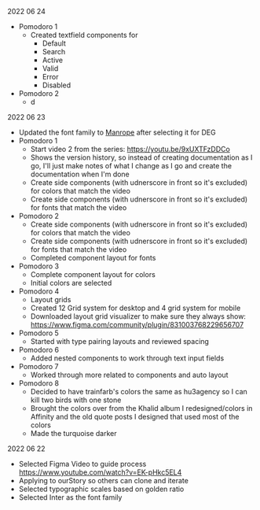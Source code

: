 2022 06 24
- Pomodoro 1
  - Created textfield components for
    - Default
    - Search
    - Active
    - Valid
    - Error
    - Disabled
- Pomodoro 2
  -  d

2022 06 23
- Updated the font family to [Manrope](https://fonts.google.com/specimen/Manrope?category=Sans+Serif&vfonly=true&preview.text=DEG%20ENTREPRISES&preview.size=51&preview.text_type=custom) after selecting it for DEG
- Pomodoro 1
  - Start video 2 from the series: https://youtu.be/9xUXTFzDDCo
  - Shows the version history, so instead of creating documentation as I go, I'll just make notes of what I change as I go and create the documentation when I'm done
  - Create side components (with udnerscore in front so it's excluded) for colors that match the video
  - Create side components (with udnerscore in front so it's excluded) for fonts that match the video
- Pomodoro 2
  - Create side components (with udnerscore in front so it's excluded) for colors that match the video
  - Create side components (with udnerscore in front so it's excluded) for fonts that match the video
  - Completed component layout for fonts
- Pomodoro 3
  - Complete component layout for colors
  - Initial colors are selected
- Pomodoro 4
  - Layout grids 
  - Created 12 Grid system for desktop and 4 grid system for mobile
  - Downloaded layout grid visualizer to make sure they always show: https://www.figma.com/community/plugin/831003768229656707
- Pomodoro 5
  - Started with type pairing layouts and reviewed spacing
- Pomodoro 6
  - Added nested components to work through text input fields
- Pomodoro 7
  - Worked through more related to components and auto layout
- Pomodoro 8
  - Decided to have trainfarb's colors the same as hu3agency so I can kill two birds with one stone
  - Brought the colors over from the Khalid album I redesigned/colors in Affinity and the old quote posts I designed that used most of the colors
  - Made the turquoise darker

2022 06 22 
- Selected Figma Video to guide process https://www.youtube.com/watch?v=EK-pHkc5EL4
- Applying to ourStory so others can clone and iterate
- Selected typographic scales based on golden ratio
- Selected Inter as the font family
